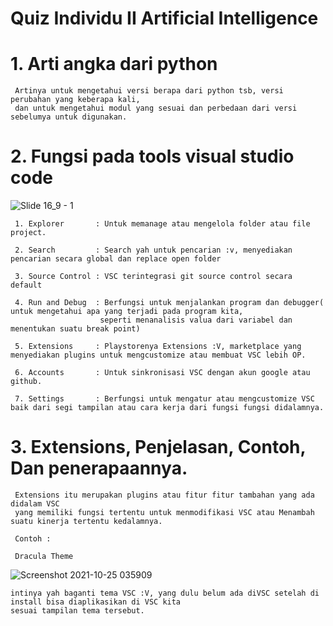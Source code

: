 
# Quiz Individu II Artificial Intelligence


# 1. Arti angka dari python
  
     Artinya untuk mengetahui versi berapa dari python tsb, versi perubahan yang keberapa kali, 
     dan untuk mengetahui modul yang sesuai dan perbedaan dari versi sebelumya untuk digunakan.
      
     

# 2. Fungsi pada tools visual studio code

 ![Slide 16_9 - 1](https://user-images.githubusercontent.com/92994688/138611122-b1e0ff30-d7ab-4d7c-baa1-a6dc9d203572.png)


     1. Explorer       : Untuk memanage atau mengelola folder atau file project.
    
     2. Search         : Search yah untuk pencarian :v, menyediakan pencarian secara global dan replace open folder
    
     3. Source Control : VSC terintegrasi git source control secara default 
    
     4. Run and Debug  : Berfungsi untuk menjalankan program dan debugger( untuk mengetahui apa yang terjadi pada program kita,
                        seperti menanalisis valua dari variabel dan menentukan suatu break point)
       
     5. Extensions     : Playstorenya Extensions :V, marketplace yang menyediakan plugins untuk mengcustomize atau membuat VSC lebih OP.
    
     6. Accounts       : Untuk sinkronisasi VSC dengan akun google atau github.
    
     7. Settings       : Berfungsi untuk mengatur atau mengcustomize VSC baik dari segi tampilan atau cara kerja dari fungsi fungsi didalamnya.
    
# 3. Extensions, Penjelasan, Contoh, Dan penerapaannya.
     
     Extensions itu merupakan plugins atau fitur fitur tambahan yang ada didalam VSC
     yang memiliki fungsi tertentu untuk menmodifikasi VSC atau Menambah suatu kinerja tertentu kedalamnya.
     
     Contoh : 
     
     Dracula Theme
     
![Screenshot 2021-10-25 035909](https://user-images.githubusercontent.com/92994688/138611104-43a70f10-0614-4664-b1bd-75ad202f6e71.png)
     
    intinya yah baganti tema VSC :V, yang dulu belum ada diVSC setelah di install bisa diaplikasikan di VSC kita 
    sesuai tampilan tema tersebut. 

      
     
     
     


